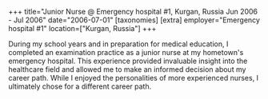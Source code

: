 +++
title="Junior Nurse @ Emergency hospital #1, Kurgan, Russia  Jun 2006 - Jul 2006"
date="2006-07-01"
[taxonomies]
[extra]
employer="Emergency hospital #1"
location=["Kurgan, Russia"]
+++

During my school years and in preparation for medical education, I completed an examination practice as a junior nurse at my hometown's emergency hospital. This experience provided invaluable insight into the healthcare field and allowed me to make an informed decision about my career path.
While I enjoyed the personalities of more experienced nurses, I ultimately chose for a different career path.